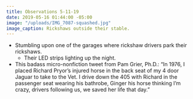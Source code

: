 ```yaml
---
title: Observations 5-11-19
date: 2019-05-16 01:44:00 -05:00
image: "/uploads/IMG_7087-squashed.jpg"
image_caption: Rickshaws outside their stable.
---
```


- Stumbling upon one of the garages where rickshaw drivers park their rickshaws.
	- Their LED strips lighting up the night.
- This badass micro-nonfiction tweet from Pam Grier, Ph.D.: “In 1976, I placed Richard Pryor’s injured horse in the back seat of my 4 door Jaguar to take to the Vet. I drive down the 405 with Richard in the passenger seat wearing his bathrobe, Ginger his horse thinking I’m crazy, drivers following us, we saved her life that day.”
